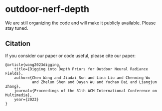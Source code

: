 # outdoor-nerf-depth
We are still organizing the code and will make it publicly available. Please stay tuned.

## Citation
If you consider our paper or code useful, please cite our paper:
```
@article{wang2023digging,
    title={Digging into Depth Priors for Outdoor Neural Radiance Fields},
    author={Chen Wang and Jiadai Sun and Lina Liu and Chenming Wu 
            and Zhelun Shen and Dayan Wu and Yuchao Dai and Liangjun Zhang},
    journal={Proceedings of the 31th ACM International Conference on Multimedia},
    year={2023}
}
```
